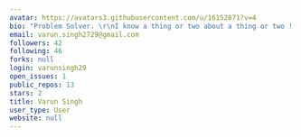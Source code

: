 ```yaml
---
avatar: https://avatars3.githubusercontent.com/u/16152871?v=4
bio: "Problem Solver. \r\nI know a thing or two about a thing or two !!"
email: varun.singh2729@gmail.com
followers: 42
following: 46
forks: null
login: varunsingh29
open_issues: 1
public_repos: 13
stars: 2
title: Varun Singh
user_type: User
website: null
---
```

